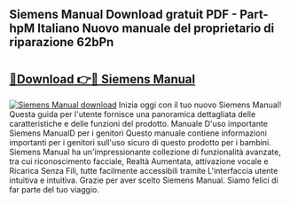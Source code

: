 ## Siemens Manual Download gratuit PDF - Part-hpM Italiano Nuovo manuale del proprietario di riparazione 62bPn

# <h2><a href="http://dfftpi.blite.top/?on=Siemens+Manual">🔗Download 👉🔴 Siemens Manual</a></h2>

[![Siemens Manual download](https://i.imgur.com/lujVjoI.png)](http://dfftpi.blite.top/?on=Siemens+Manual)
Inizia oggi con il tuo nuovo Siemens Manual! Questa guida per l'utente fornisce una panoramica dettagliata delle caratteristiche e delle funzioni del prodotto. Manuale D'uso importante Siemens ManualD per i genitori Questo manuale contiene informazioni importanti per i genitori sull'uso sicuro di questo prodotto per i bambini. Siemens Manual ha un'impressionante collezione di funzionalità avanzate, tra cui riconoscimento facciale, Realtà Aumentata, attivazione vocale e Ricarica Senza Fili, tutte facilmente accessibili tramite L'interfaccia utente intuitiva e intuitiva. Grazie per aver scelto Siemens Manual. Siamo felici di far parte del tuo viaggio.

